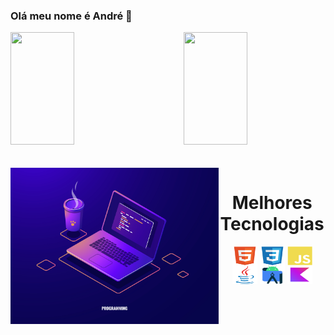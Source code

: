 ### Olá meu nome é André 👋

<div>
  <img height="180em" width="45%" src="https://github-readme-stats.vercel.app/api?username=Anjaxter&show_icons=true&theme=github_dark&include_all_commits=true&count_private=true"/>
<img align="right" height="180em" width="45%" src="https://github-readme-stats.vercel.app/api/top-langs/?username=Anjaxter&layout=compact&langs_count=16&theme=github_dark"/>
</div>
<br>

<div  align="center"> 
  <div style="display: inline_block"><br>
    <img align="left" height="250" alt="coding-time" src="notebookGit.jpg">
    <h1 align="center">Melhores Tecnologias</h1>
    <img align="center" height="30" width="40" alt="html-icon" src="https://raw.githubusercontent.com/devicons/devicon/master/icons/html5/html5-original.svg">
    <img align="center" height="30" width="40" alt="css-icon" src="https://raw.githubusercontent.com/devicons/devicon/master/icons/css3/css3-original.svg">
    <img align="center" height="30" width="40" alt="js-icon"  src="https://raw.githubusercontent.com/devicons/devicon/master/icons/javascript/javascript-plain.svg">
    <img align="center" height="30" width="40" alt="java-icon" src="https://github.com/devicons/devicon/blob/master/icons/java/java-original.svg">
    <img align="center" height="30" width="40" alt="androidStudio-icon" src="https://github.com/devicons/devicon/blob/master/icons/androidstudio/androidstudio-original.svg">
    <img align="center" height="30" width="40" alt="kotlin-icon" src="https://github.com/devicons/devicon/blob/master/icons/kotlin/kotlin-original.svg">
   </div>
    
  <!--
  <h1 align="center">Redes Sociais</h1>
    <a href = "mailto: work.luigi.fonseca@gmail.com">
      <img width="30" src="gmail.svg">
    </a>
    <a href = "https://www.linkedin.com/in/luigi-gottardello-fonseca-44651a205/">
      <img width="25" src="linkedin.svg">
    </a>
    <a href = "https://www.youtube.com/channel/UCd5Ivcm28R1C3fCQKbOx2cg">
      <img width="35" src="youtube.svg">
    </a>
    <a href = "https://www.instagram.com/devparadev/">
      <img width="25" src="instagram.png">
    </a>
    -->
</div>
  
